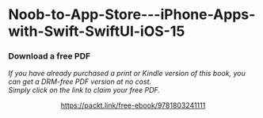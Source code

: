 # Noob-to-App-Store---iPhone-Apps-with-Swift-SwiftUI-iOS-15
### Download a free PDF

 <i>If you have already purchased a print or Kindle version of this book, you can get a DRM-free PDF version at no cost.<br>Simply click on the link to claim your free PDF.</i>
<p align="center"> <a href="https://packt.link/free-ebook/9781803241111">https://packt.link/free-ebook/9781803241111 </a> </p>